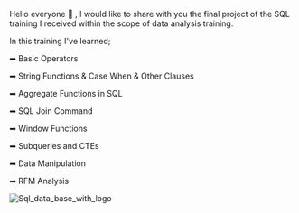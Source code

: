 Hello everyone 👋 ,
I would like to share with you the final project of the SQL training I received within the scope of data analysis training.

In this training I've learned;

➡ Basic Operators

➡ String Functions & Case When & Other Clauses

➡ Aggregate Functions in SQL

➡ SQL Join Command

➡ Window Functions

➡ Subqueries and CTEs

➡ Data Manipulation

➡ RFM Analysis

![Sql_data_base_with_logo](https://github.com/user-attachments/assets/43d8937d-2f5a-49d8-a28f-4791eb41dee8)
